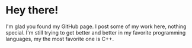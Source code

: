 # Hey there!
I'm glad you found my GitHub page. I post some of my work here, nothing special. I'm still trying to get better and better in my favorite programming languages, my the most favorite one is C++.
